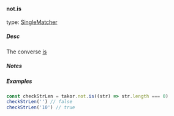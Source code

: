 #### not.is

type: [SingleMatcher](#types)

##### Desc
The converse [is](#is)
##### Notes

##### Examples
```javascript
const checkStrLen = takor.not.is((str) => str.length === 0)
checkStrLen('') // false
checkStrLen('10') // true
```
